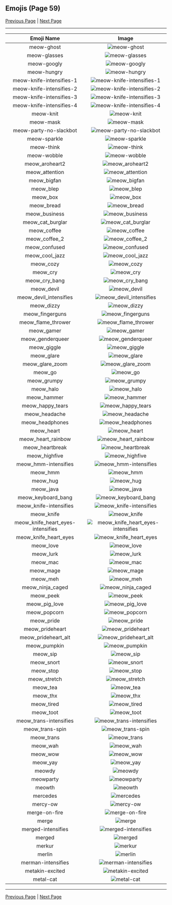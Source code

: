 
## Emojis (Page 59)

[Previous Page](/docs/hc/page-m-0058.md)
  | [Next Page](/docs/hc/page-m-0060.md)

<hr />

|Emoji Name|Image|
| :-: | :-: |
|meow-ghost| ![meow-ghost](/emojis/hc/meow-ghost.png)|
|meow-glasses| ![meow-glasses](/emojis/hc/meow-glasses.png)|
|meow-googly| ![meow-googly](/emojis/hc/meow-googly.gif)|
|meow-hungry| ![meow-hungry](/emojis/hc/meow-hungry.gif)|
|meow-knife-intensifies-1| ![meow-knife-intensifies-1](/emojis/hc/meow-knife-intensifies-1.gif)|
|meow-knife-intensifies-2| ![meow-knife-intensifies-2](/emojis/hc/meow-knife-intensifies-2.gif)|
|meow-knife-intensifies-3| ![meow-knife-intensifies-3](/emojis/hc/meow-knife-intensifies-3.gif)|
|meow-knife-intensifies-4| ![meow-knife-intensifies-4](/emojis/hc/meow-knife-intensifies-4.gif)|
|meow-knit| ![meow-knit](/emojis/hc/meow-knit.png)|
|meow-mask| ![meow-mask](/emojis/hc/meow-mask.png)|
|meow-party-no-slackbot| ![meow-party-no-slackbot](/emojis/hc/meow-party-no-slackbot.gif)|
|meow-sparkle| ![meow-sparkle](/emojis/hc/meow-sparkle.gif)|
|meow-think| ![meow-think](/emojis/hc/meow-think.png)|
|meow-wobble| ![meow-wobble](/emojis/hc/meow-wobble.gif)|
|meow_aroheart2| ![meow_aroheart2](/emojis/hc/meow_aroheart2.png)|
|meow_attention| ![meow_attention](/emojis/hc/meow_attention.png)|
|meow_bigfan| ![meow_bigfan](/emojis/hc/meow_bigfan.png)|
|meow_blep| ![meow_blep](/emojis/hc/meow_blep.png)|
|meow_box| ![meow_box](/emojis/hc/meow_box.png)|
|meow_bread| ![meow_bread](/emojis/hc/meow_bread.gif)|
|meow_business| ![meow_business](/emojis/hc/meow_business.png)|
|meow_cat_burglar| ![meow_cat_burglar](/emojis/hc/meow_cat_burglar.png)|
|meow_coffee| ![meow_coffee](/emojis/hc/meow_coffee.png)|
|meow_coffee_2| ![meow_coffee_2](/emojis/hc/meow_coffee_2.png)|
|meow_confused| ![meow_confused](/emojis/hc/meow_confused.png)|
|meow_cool_jazz| ![meow_cool_jazz](/emojis/hc/meow_cool_jazz.png)|
|meow_cozy| ![meow_cozy](/emojis/hc/meow_cozy.png)|
|meow_cry| ![meow_cry](/emojis/hc/meow_cry.png)|
|meow_cry_bang| ![meow_cry_bang](/emojis/hc/meow_cry_bang.gif)|
|meow_devil| ![meow_devil](/emojis/hc/meow_devil.png)|
|meow_devil_intensifies| ![meow_devil_intensifies](/emojis/hc/meow_devil_intensifies.gif)|
|meow_dizzy| ![meow_dizzy](/emojis/hc/meow_dizzy.png)|
|meow_fingerguns| ![meow_fingerguns](/emojis/hc/meow_fingerguns.png)|
|meow_flame_thrower| ![meow_flame_thrower](/emojis/hc/meow_flame_thrower.png)|
|meow_gamer| ![meow_gamer](/emojis/hc/meow_gamer.png)|
|meow_genderqueer| ![meow_genderqueer](/emojis/hc/meow_genderqueer.png)|
|meow_giggle| ![meow_giggle](/emojis/hc/meow_giggle.png)|
|meow_glare| ![meow_glare](/emojis/hc/meow_glare.png)|
|meow_glare_zoom| ![meow_glare_zoom](/emojis/hc/meow_glare_zoom.gif)|
|meow_go| ![meow_go](/emojis/hc/meow_go.png)|
|meow_grumpy| ![meow_grumpy](/emojis/hc/meow_grumpy.png)|
|meow_halo| ![meow_halo](/emojis/hc/meow_halo.png)|
|meow_hammer| ![meow_hammer](/emojis/hc/meow_hammer.png)|
|meow_happy_tears| ![meow_happy_tears](/emojis/hc/meow_happy_tears.png)|
|meow_headache| ![meow_headache](/emojis/hc/meow_headache.png)|
|meow_headphones| ![meow_headphones](/emojis/hc/meow_headphones.png)|
|meow_heart| ![meow_heart](/emojis/hc/meow_heart.png)|
|meow_heart_rainbow| ![meow_heart_rainbow](/emojis/hc/meow_heart_rainbow.gif)|
|meow_heartbreak| ![meow_heartbreak](/emojis/hc/meow_heartbreak.gif)|
|meow_highfive| ![meow_highfive](/emojis/hc/meow_highfive.png)|
|meow_hmm-intensifies| ![meow_hmm-intensifies](/emojis/hc/meow_hmm-intensifies.gif)|
|meow_hmm| ![meow_hmm](/emojis/hc/meow_hmm.png)|
|meow_hug| ![meow_hug](/emojis/hc/meow_hug.png)|
|meow_java| ![meow_java](/emojis/hc/meow_java.png)|
|meow_keyboard_bang| ![meow_keyboard_bang](/emojis/hc/meow_keyboard_bang.gif)|
|meow_knife-intensifies| ![meow_knife-intensifies](/emojis/hc/meow_knife-intensifies.gif)|
|meow_knife| ![meow_knife](/emojis/hc/meow_knife.png)|
|meow_knife_heart_eyes-intensifies| ![meow_knife_heart_eyes-intensifies](/emojis/hc/meow_knife_heart_eyes-intensifies.gif)|
|meow_knife_heart_eyes| ![meow_knife_heart_eyes](/emojis/hc/meow_knife_heart_eyes.png)|
|meow_love| ![meow_love](/emojis/hc/meow_love.png)|
|meow_lurk| ![meow_lurk](/emojis/hc/meow_lurk.gif)|
|meow_mac| ![meow_mac](/emojis/hc/meow_mac.png)|
|meow_mage| ![meow_mage](/emojis/hc/meow_mage.png)|
|meow_meh| ![meow_meh](/emojis/hc/meow_meh.png)|
|meow_ninja_caged| ![meow_ninja_caged](/emojis/hc/meow_ninja_caged.png)|
|meow_peek| ![meow_peek](/emojis/hc/meow_peek.png)|
|meow_pig_love| ![meow_pig_love](/emojis/hc/meow_pig_love.png)|
|meow_popcorn| ![meow_popcorn](/emojis/hc/meow_popcorn.gif)|
|meow_pride| ![meow_pride](/emojis/hc/meow_pride.png)|
|meow_prideheart| ![meow_prideheart](/emojis/hc/meow_prideheart.gif)|
|meow_prideheart_alt| ![meow_prideheart_alt](/emojis/hc/meow_prideheart_alt.png)|
|meow_pumpkin| ![meow_pumpkin](/emojis/hc/meow_pumpkin.png)|
|meow_sip| ![meow_sip](/emojis/hc/meow_sip.png)|
|meow_snort| ![meow_snort](/emojis/hc/meow_snort.png)|
|meow_stop| ![meow_stop](/emojis/hc/meow_stop.png)|
|meow_stretch| ![meow_stretch](/emojis/hc/meow_stretch.gif)|
|meow_tea| ![meow_tea](/emojis/hc/meow_tea.png)|
|meow_thx| ![meow_thx](/emojis/hc/meow_thx.png)|
|meow_tired| ![meow_tired](/emojis/hc/meow_tired.gif)|
|meow_toot| ![meow_toot](/emojis/hc/meow_toot.png)|
|meow_trans-intensifies| ![meow_trans-intensifies](/emojis/hc/meow_trans-intensifies.gif)|
|meow_trans-spin| ![meow_trans-spin](/emojis/hc/meow_trans-spin.gif)|
|meow_trans| ![meow_trans](/emojis/hc/meow_trans.png)|
|meow_wah| ![meow_wah](/emojis/hc/meow_wah.png)|
|meow_wow| ![meow_wow](/emojis/hc/meow_wow.png)|
|meow_yay| ![meow_yay](/emojis/hc/meow_yay.gif)|
|meowdy| ![meowdy](/emojis/hc/meowdy.png)|
|meowparty| ![meowparty](/emojis/hc/meowparty.gif)|
|meowth| ![meowth](/emojis/hc/meowth.png)|
|mercedes| ![mercedes](/emojis/hc/mercedes.png)|
|mercy-ow| ![mercy-ow](/emojis/hc/mercy-ow.png)|
|merge-on-fire| ![merge-on-fire](/emojis/hc/merge-on-fire.gif)|
|merge| ![merge](/emojis/hc/merge.png)|
|merged-intensifies| ![merged-intensifies](/emojis/hc/merged-intensifies.gif)|
|merged| ![merged](/emojis/hc/merged.png)|
|merkur| ![merkur](/emojis/hc/merkur.png)|
|merlin| ![merlin](/emojis/hc/merlin.gif)|
|merman-intensifies| ![merman-intensifies](/emojis/hc/merman-intensifies.gif)|
|metakin-excited| ![metakin-excited](/emojis/hc/metakin-excited.gif)|
|metal-cat| ![metal-cat](/emojis/hc/metal-cat.png)|

<hr/>

[Previous Page](/docs/hc/page-m-0058.md)
  | [Next Page](/docs/hc/page-m-0060.md)